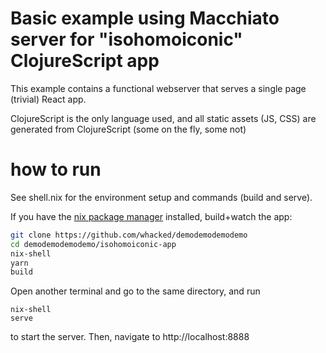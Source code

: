 # Basic example using Macchiato server for "isohomoiconic" ClojureScript app

This example contains a functional webserver that serves a single page (trivial) React app.

ClojureScript is the only language used, and all static assets (JS, CSS) are generated from ClojureScript (some on the fly, some not)


# how to run

See shell.nix for the environment setup and commands (build and serve).

If you have the [nix package manager](https://nixos.org/download.html#download-nix) installed, build+watch the app:

```sh
git clone https://github.com/whacked/demodemodemodemo
cd demodemodemodemo/isohomoiconic-app
nix-shell
yarn
build
```

Open another terminal and go to the same directory, and run

```
nix-shell
serve
```

to start the server. Then, navigate to http://localhost:8888

